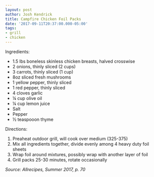 ```yaml
---
layout: post
author: Josh Kendrick
title: Campfire Chicken Foil Packs
date: '2017-09-11T20:37:00.000-05:00'
tags:
- grill
- chicken
---
```


Ingredients:
* 1.5 lbs boneless skinless chicken breasts, halved crosswise
* 2 onions, thinly sliced (2 cups)
* 3 carrots, thinly sliced (1 cup)
* 8oz sliced fresh mushrooms
* 1 yellow pepper, thinly sliced
* 1 red pepper, thinly sliced
* 4 cloves garlic
* ¼ cup olive oil
* ¼ cup lemon juice
* Salt
* Pepper
* ½ teaspooon thyme

Directions:
1. Preaheat outdoor grill, will cook over medium (325-375)
2. Mix all ingredients together, divide evenly among 4 heavy duty foil sheets
3. Wrap foil around mixtures, possibly wrap with another layer of foil
4. Grill packs 25-30 minutes, rotate occasionally

*Source: Allrecipes, Summer 2017, p. 70*